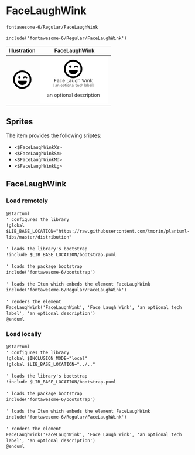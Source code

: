 # FaceLaughWink


```text
fontawesome-6/Regular/FaceLaughWink
```

```text
include('fontawesome-6/Regular/FaceLaughWink')
```



| Illustration | FaceLaughWink |
| :---: | :---: |
| ![illustration for Illustration](../../fontawesome-6/Regular/FaceLaughWink.png) | ![illustration for FaceLaughWink](../../fontawesome-6/Regular/FaceLaughWink.Local.png) |



## Sprites
The item provides the following sriptes:

- `<$FaceLaughWinkXs>`
- `<$FaceLaughWinkSm>`
- `<$FaceLaughWinkMd>`
- `<$FaceLaughWinkLg>`





## FaceLaughWink

### Load remotely
```plantuml
@startuml
' configures the library
!global $LIB_BASE_LOCATION="https://raw.githubusercontent.com/tmorin/plantuml-libs/master/distribution"

' loads the library's bootstrap
!include $LIB_BASE_LOCATION/bootstrap.puml

' loads the package bootstrap
include('fontawesome-6/bootstrap')

' loads the Item which embeds the element FaceLaughWink
include('fontawesome-6/Regular/FaceLaughWink')

' renders the element
FaceLaughWink('FaceLaughWink', 'Face Laugh Wink', 'an optional tech label', 'an optional description')
@enduml
```

### Load locally
```plantuml
@startuml
' configures the library
!global $INCLUSION_MODE="local"
!global $LIB_BASE_LOCATION="../.."

' loads the library's bootstrap
!include $LIB_BASE_LOCATION/bootstrap.puml

' loads the package bootstrap
include('fontawesome-6/bootstrap')

' loads the Item which embeds the element FaceLaughWink
include('fontawesome-6/Regular/FaceLaughWink')

' renders the element
FaceLaughWink('FaceLaughWink', 'Face Laugh Wink', 'an optional tech label', 'an optional description')
@enduml
```

